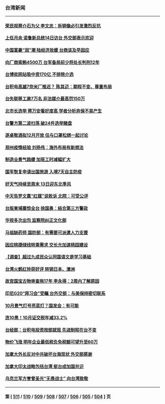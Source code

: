 ### 台湾新闻
---
#### [荣民视蒋介石为父 李文忠：拆铜像必引发激烈反抗](../../pages/ncid1349361/n13863503.md) 
#### [上任月余 诺鲁新总统14日访台 外交部表示欢迎](../../pages/ncid1349361/n13863502.md) 
#### [中国富豪“润”潮 陆经济放缓 台商该及早因应](../../pages/ncid1349361/n13863484.md) 
#### [向厂商索贿4500万 台军备局前少将处长判刑12年](../../pages/ncid1349361/n13863488.md) 
#### [台博奕网站吸中资170亿 不排除介选](../../pages/ncid1349361/n13863500.md) 
#### [台积电高雄7奈米厂推迟？ 陈其迈：期程不变、尊重布局](../../pages/ncid1349361/n13863508.md) 
#### [台失联移工逾7万名 非法媒介最高罚150万](../../pages/ncid1349361/n13863510.md) 
#### [北市长选举 蒋万安看好度高 学者分析弃保不易产生](../../pages/ncid1349361/n13863499.md) 
#### [台警方第二波扫荡 破24件选举赌盘](../../pages/ncid1349361/n13863514.md) 
#### [逐桌敬酒拟12月开放 估与口罩松绑一起讨论](../../pages/ncid1349361/n13863461.md) 
#### [郑州疫情经验 刘扬伟：海外布局有新想法](../../pages/ncid1349361/n13863483.md) 
#### [制造业景气趋缓 加班工时减幅扩大](../../pages/ncid1349361/n13863460.md) 
#### [国军恢复申请出国旅游 入境7天自主防疫](../../pages/ncid1349361/n13863493.md) 
#### [好天气持续至周末 13日迎东北季风](../../pages/ncid1349361/n13863489.md) 
#### [中天告罗文嘉“红媒”说败诉 北院：可受公评](../../pages/ncid1349361/n13863487.md) 
#### [台版柬埔寨惊全台 徐国勇：结合第三方警政](../../pages/ncid1349361/n13863506.md) 
#### [华视多次出包 监察院纠正文化部](../../pages/ncid1349361/n13863497.md) 
#### [马祖缺药师 国防部：有需要可派遣人力支援](../../pages/ncid1349361/n13863498.md) 
#### [因应桃捷绿线转乘需求 交长允加速桃园建设](../../pages/ncid1349361/n13863469.md) 
#### [【调查】超过九成民众认同国语文是学习基础](../../pages/ncid1349361/n13863470.md) 
#### [台湾火鹤红铃获好评 转销日本、澳洲](../../pages/ncid1349361/n13863465.md) 
#### [故宫国宝古物审查拖17年 李永得：2周内了解原因](../../pages/ncid1349361/n13863467.md) 
#### [印尼G20“拜习会”受瞩 台外交部：与美保持密切联系](../../pages/ncid1349361/n13863305.md) 
#### [10月景气灯号亮蓝灯？国发会：有可能](../../pages/ncid1349361/n13863438.md) 
#### [连10黑！10月证交税年减33.2%](../../pages/ncid1349361/n13863439.md) 
#### [台经部：台积电投资按部就班 先进制程在台不变](../../pages/ncid1349361/n13863441.md) 
#### [物价飞涨 明年企业最低税负免税额可望升至60万](../../pages/ncid1349361/n13863442.md) 
#### [加拿大外长反对中共破坏台海现状 外交部感谢](../../pages/ncid1349361/n13863328.md) 
#### [加拿大印太战略包括台湾 挺台成加国共识](../../pages/ncid1349361/n13863243.md) 
#### [乌克兰军方誉曾圣光“无畏战士” 向台湾致敬](../../pages/ncid1349361/n13863181.md) 

---
#### 第 [ [511](./511.md) / [510](./510.md) / [509](./509.md) / [508](./508.md) / [507](./507.md) / [506](./506.md) / [505](./505.md) / [504](./504.md) ] 页
